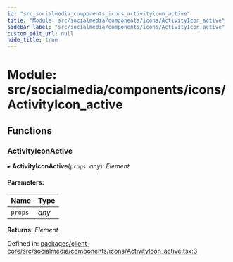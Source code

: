 ```yaml
---
id: "src_socialmedia_components_icons_activityicon_active"
title: "Module: src/socialmedia/components/icons/ActivityIcon_active"
sidebar_label: "src/socialmedia/components/icons/ActivityIcon_active"
custom_edit_url: null
hide_title: true
---
```


# Module: src/socialmedia/components/icons/ActivityIcon\_active

## Functions

### ActivityIconActive

▸ **ActivityIconActive**(`props`: *any*): *Element*

#### Parameters:

| Name | Type |
| :------ | :------ |
| `props` | *any* |

**Returns:** *Element*

Defined in: [packages/client-core/src/socialmedia/components/icons/ActivityIcon_active.tsx:3](https://github.com/xr3ngine/xr3ngine/blob/2d83606b6/packages/client-core/src/socialmedia/components/icons/ActivityIcon_active.tsx#L3)
